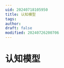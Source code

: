 ```yaml
---
uid: 20240718105950
title: 认知模型
tags: 
author: 
draft: false
modified: 20240726200706
---
```


# 认知模型